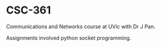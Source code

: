 # CSC-361

Communications and Networks course at UVic with Dr J Pan.

Assignments involved python socket programming.
